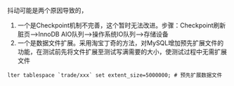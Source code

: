 抖动可能是两个原因导致的，

1. 一个是Checkpoint机制不完善，这个暂时无法改进。步骤：Checkpoint刷新脏页–>InnoDB AIO队列–>操作系统IO队列–>存储设备
2. 一个是数据文件扩展。采用淘宝丁奇的方法，对MySQL增加预先扩展文件的功能，在测试前先将文件扩展至测试写满需要的大小，使测试过程中无需扩展文件

```
lter tablespace `trade/xxx` set extent_size=5000000; # 预先扩展数据文件
```

